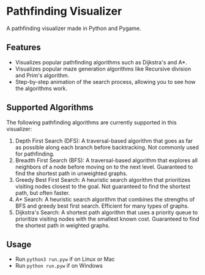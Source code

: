 # Pathfinding Visualizer
A pathfinding visualizer made in Python and Pygame. 


## Features
* Visualizes popular pathfinding algorithms such as Dijkstra's and A*.
* Visualizes popular maze generation algorithms like Recursive division and Prim's algorithm.
* Step-by-step animation of the search process, allowing you to see how the algorithms work.


## Supported Algorithms
The following pathfinding algorithms are currently supported in this visualizer:

1. Depth First Search (DFS): A traversal-based algorithm that goes as far as possible along each branch before backtracking. Not commonly used for pathfinding.
2. Breadth First Search (BFS): A traversal-based algorithm that explores all neighbors of a node before moving on to the next level. Guaranteed to find the shortest path in unweighted graphs.
3. Greedy Best First Search: A heuristic search algorithm that prioritizes visiting nodes closest to the goal. Not guaranteed to find the shortest path, but often faster.
4. A* Search: A heuristic search algorithm that combines the strengths of BFS and greedy best first search. Efficient for many types of graphs.
5. Dijkstra's Search: A shortest path algorithm that uses a priority queue to prioritize visiting nodes with the smallest known cost. Guaranteed to find the shortest path in weighted graphs.

## Usage
- Run `python3 run.pyw` if on Linux or Mac
- Run `python run.pyw` if on Windows

